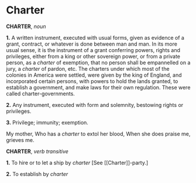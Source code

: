 # Charter

**CHARTER**, _noun_

**1.** A written instrument, executed with usual forms, given as evidence of a grant, contract, or whatever is done between man and man. In its more usual sense, it is the instrument of a grant conferring powers, rights and privileges, either from a king or other sovereign power, or from a private person, as a _charter_ of exemption, that no person shall be empannelled on a jury, a _charter_ of pardon, etc. The charters under which most of the colonies in America were settled, were given by the king of England, and incorporated certain persons, with powers to hold the lands granted, to establish a government, and make laws for their own regulation. These were called charter-governments.

**2.** Any instrument, executed with form and solemnity, bestowing rights or privileges.

**3.** Privilege; immunity; exemption.

My mother, Who has a _charter_ to extol her blood, When she does praise me, grieves me.

**CHARTER**, _verb transitive_

**1.** To hire or to let a ship by _charter_ \[See [[Charter]]-party.\]

**2.** To establish by _charter_